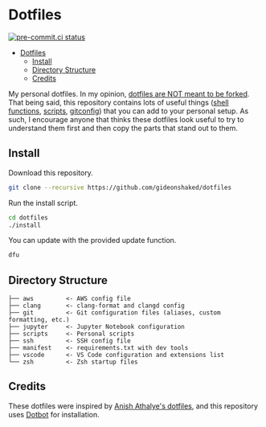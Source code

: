 # Dotfiles

[![pre-commit.ci status](https://results.pre-commit.ci/badge/github/gideonshaked/dotfiles/master.svg)](https://results.pre-commit.ci/latest/github/gideonshaked/dotfiles/master)

- [Dotfiles](#dotfiles)
  - [Install](#install)
  - [Directory Structure](#directory-structure)
  - [Credits](#credits)

My personal dotfiles. In my opinion, [dotfiles are NOT meant to be forked](https://www.anishathalye.com/2014/08/03/managing-your-dotfiles/#dotfiles-are-not-meant-to-be-forked). That being said, this repository contains lots of useful things ([shell functions](https://github.com/gideonshaked/dotfiles/blob/master/zsh/zsh/functions.zsh), [scripts](https://github.com/gideonshaked/dotfiles/blob/master/bin/covid-stats), [gitconfig](https://github.com/gideonshaked/dotfiles/blob/master/git/gitconfig)) that you can add to your personal setup. As such, I encourage anyone that thinks these dotfiles look useful to try to understand them first and then copy the parts that stand out to them.

## Install

Download this repository.

```bash
git clone --recursive https://github.com/gideonshaked/dotfiles
```

Run the install script.

```bash
cd dotfiles
./install
```

You can update with the provided update function.

```bash
dfu
```

## Directory Structure

```text
├── aws         <- AWS config file
├── clang       <- clang-format and clangd config
├── git         <- Git configuration files (aliases, custom formatting, etc.)
├── jupyter     <- Jupyter Notebook configuration
├── scripts     <- Personal scripts
├── ssh         <- SSH config file
├── manifest    <- requirements.txt with dev tools
├── vscode      <- VS Code configuration and extensions list
└── zsh         <- Zsh startup files
```

## Credits

These dotfiles were inspired by [Anish Athalye's dotfiles](https://github.com/anishathalye/dotfiles), and this repository uses [Dotbot](https://github.com/anishathalye/dotbot) for installation.
